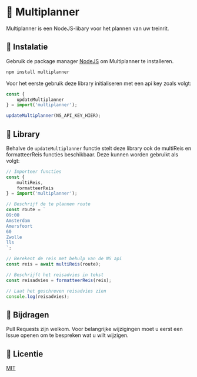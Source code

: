 # 🚆 Multiplanner

Multiplanner is een NodeJS-libary voor het plannen van uw treinrit.

## 👾 Instalatie

Gebruik de package manager [NodeJS](https://nodejs.org/) om Multiplanner te installeren.

```bash
npm install multiplanner
```
Voor het eerste gebruik deze library initialiseren met een api key zoals volgt:

```javascript
const {
    updateMultiplanner
} = import('multiplanner');

updateMultiplanner(NS_API_KEY_HIER);
```

## 🔭 Library

Behalve de `updateMultiplanner` functie stelt deze library ook de multiReis en formatteerReis functies beschikbaar. Deze kunnen worden gebruikt als volgt:

```javascript
// Importeer functies
const {
    multiReis,
    formatteerReis
} = import('multiplanner');

// Beschrijf de te plannen route
const route = `
09:00
Amsterdam
Amersfoort
60
Zwolle
lls
`;

// Berekent de reis met behulp van de NS api
const reis = await multiReis(route);

// Beschrijft het reisadvies in tekst
const reisadvies = formatteerReis(reis);

// Laat het geschreven reisadvies zien
console.log(reisadvies);
```

## 💁 Bijdragen
Pull Requests zijn welkom. Voor belangrijke wijzigingen moet u eerst een Issue openen om te bespreken wat u wilt wijzigen.

## 📰 Licentie
[MIT](https://choosealicense.com/licenses/mit/)
